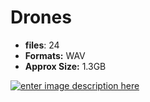 # Drones

 
-  **files**: 24
-   **Formats:** WAV
-   **Approx Size:** 1.3GB




[
![enter image description here](https://www.modularsamples.com/img/USB.png)
](https://modularsamples.gumroad.com/l/KNjnw)
